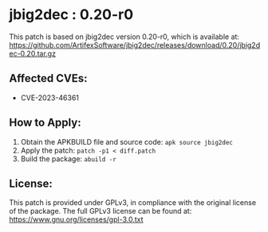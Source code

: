 # jbig2dec : 0.20-r0

This patch is based on jbig2dec version 0.20-r0, which is available at:
https://github.com/ArtifexSoftware/jbig2dec/releases/download/0.20/jbig2dec-0.20.tar.gz

## Affected CVEs:
- CVE-2023-46361

## How to Apply:
1. Obtain the APKBUILD file and source code: `apk source jbig2dec`
2. Apply the patch: `patch -p1 < diff.patch`
3. Build the package: `abuild -r`

## License:
This patch is provided under GPLv3, in compliance with the original license of the package.
The full GPLv3 license can be found at: https://www.gnu.org/licenses/gpl-3.0.txt
